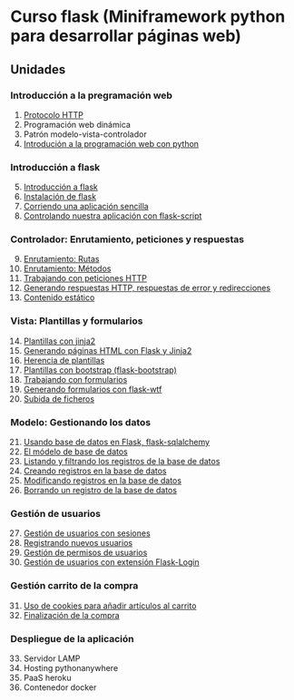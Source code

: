# Curso flask (Miniframework python para desarrollar páginas web)

## Unidades

### Introducción a la pregramación web

1. [Protocolo HTTP](curso/u1) 
2. Programación web dinámica
3. Patrón modelo-vista-controlador
4. [Introdución a la programación web con python](curso/u4)

### Introducción a flask

5. [Introducción a flask](curso/u5)
6. [Instalación de flask](curso/u6)
7. [Corriendo una aplicación sencilla](curso/u7)
8. [Controlando nuestra aplicación con flask-script](curso/u8)

### Controlador: Enrutamiento, peticiones y respuestas

9. [Enrutamiento: Rutas](curso/u9)
10. [Enrutamiento: Métodos](curso/u10)
11. [Trabajando con peticiones HTTP](curso/u11)
12. [Generando respuestas HTTP, respuestas de error y redirecciones](curso/u12)
13. [Contenido estático](curso/u13)

### Vista: Plantillas y formularios

14. [Plantillas con jinja2](curso/u14)
15. [Generando páginas HTML con Flask y Jinja2](curso/u15)
16. [Herencia de plantillas](curso/u16)
17. [Plantillas con bootstrap (flask-bootstrap)](curso/u17)
18. [Trabajando con formularios](curso/u18)
19. [Generando formularios con flask-wtf](curso/u19)
20. [Subida de ficheros](curso/u20)

### Modelo: Gestionando los datos

21. [Usando base de datos en Flask, flask-sqlalchemy](curso/u21)
22. [El módelo de base de datos](curso/u22)
23. [Listando y filtrando los registros de la base de datos](curso/u23)
24. [Creando registros en la base de datos](curso/u24)
25. [Modificando registros en la base de datos](curso/u25)
26. [Borrando un registro de la base de datos](curso/u26)

### Gestión de usuarios

27. [Gestión de usuarios con sesiones](curso/u27)
28. [Registrando nuevos usuarios](curso/u28)
29. [Gestión de permisos de usuarios](curso/u29)
30. [Gestión de usuarios con extensión Flask-Login](curso/u30)

### Gestión carrito de la compra

31. [Uso de cookies para añadir artículos al carrito](curso/u31)
32. [Finalización de la compra](curso/u32)

### Despliegue de la aplicación

33. Servidor LAMP
34. Hosting pythonanywhere
35. PaaS heroku
36. Contenedor docker
